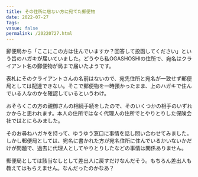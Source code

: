 ```yaml
---
title: その住所に居ない方に宛てた郵便物
date: 2022-07-27
Tags: 
vssue: false
permalink: /20220727.html
---
```


郵便局から「ここにこの方は住んでいますか？回答して投函してください」という旨のハガキが届いていました。どうやら私OGASHOSHIの住所で、宛名はクライアント名の郵便物が局まで届いたようです。

表札にそのクライアントさんの名前はないので、宛先住所と宛名が一致せず郵便局としては配達できない。そこで郵便物を一時預かったまま、上のハガキで住んでいる人なのかを確認しているというわけ。

おそらくこの方の親御さんの相続手続をしたので、そのいくつかの相手のいずれかからと思われます。本人の住所ではなく代理人の住所でとやりとりした保険会社ではとにらみました。

そのお尋ねハガキを持って、ゆうゆう窓口に事情を話し問い合わせてみました。しかし郵便局としては、宛名に書かれた方が宛名住所に住んでいるかいないかだけが問題で、過去に代理人としてやりとりしたなどの事情は関係ありません。

郵便局としては該当なしとして差出人に戻すだけなんだそう。もちろん差出人も教えてはもらえません。なんだったのかなあ？